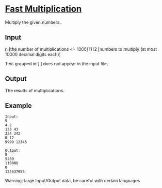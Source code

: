 # [Fast Multiplication](http://www.spoj.com/problems/MUL/)
Multiply the given numbers.


## Input

n [the number of multiplications <= 1000]
l1 l2 [numbers to multiply (at most 10000 decimal digits each)]

Text grouped in [ ] does not appear in the input file.


## Output

The results of multiplications.


## Example

    Input:
    5
    4 2
    123 43
    324 342
    0 12
    9999 12345

    Output:
    8
    5289
    110808
    0
    123437655


Warning: large Input/Output data, be careful with certain languages
